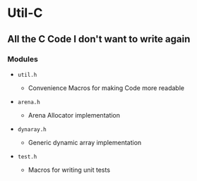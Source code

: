 # Util-C

## All the C Code I don't want to write again

### Modules

- `util.h`
  - Convenience Macros for making Code more readable

- `arena.h`
  - Arena Allocator implementation

- `dynaray.h`
  - Generic dynamic array implementation

- `test.h`
  - Macros for writing unit tests
